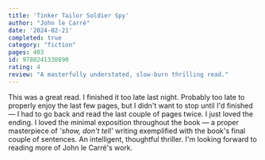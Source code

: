 ```yaml
---
title: 'Tinker Tailor Soldier Spy'
author: "John le Carré"
date: '2024-02-21'
completed: true
category: "fiction"
pages: 403
id: 9780241330890
rating: 4
review: "A masterfully understated, slow-burn thrilling read."
---
```


This was a great read. I finished it too late last night. Probably too late to properly enjoy the last few pages, but I didn't want to stop until I'd finished — I had to go back and read the last couple of pages twice. I just loved the ending. I loved the minimal exposition throughout the book — a proper masterpiece of <em>'show, don't tell'</em> writing exemplified with the book's final couple of sentences. An intelligent, thoughtful thriller. I'm looking forward to reading more of John le Carré's work.
